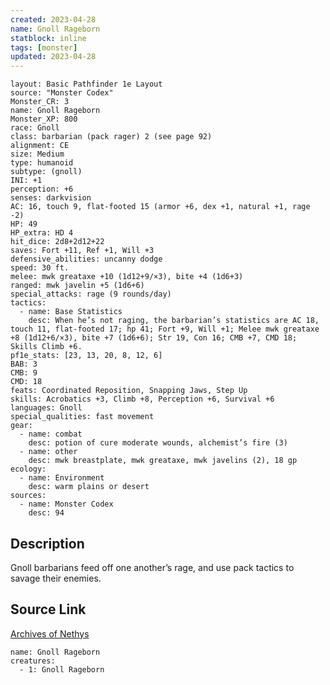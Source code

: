 ```yaml
---
created: 2023-04-28
name: Gnoll Rageborn
statblock: inline
tags: [monster]
updated: 2023-04-28
---
```

```statblock
layout: Basic Pathfinder 1e Layout
source: "Monster Codex"
Monster_CR: 3
name: Gnoll Rageborn
Monster_XP: 800
race: Gnoll
class: barbarian (pack rager) 2 (see page 92)
alignment: CE
size: Medium
type: humanoid
subtype: (gnoll)
INI: +1
perception: +6
senses: darkvision
AC: 16, touch 9, flat-footed 15 (armor +6, dex +1, natural +1, rage -2)
HP: 49
HP_extra: HD 4
hit_dice: 2d8+2d12+22
saves: Fort +11, Ref +1, Will +3
defensive_abilities: uncanny dodge
speed: 30 ft.
melee: mwk greataxe +10 (1d12+9/×3), bite +4 (1d6+3)
ranged: mwk javelin +5 (1d6+6)
special_attacks: rage (9 rounds/day)
tactics:
  - name: Base Statistics
    desc: When he’s not raging, the barbarian’s statistics are AC 18, touch 11, flat-footed 17; hp 41; Fort +9, Will +1; Melee mwk greataxe +8 (1d12+6/×3), bite +7 (1d6+6); Str 19, Con 16; CMB +7, CMD 18; Skills Climb +6.
pf1e_stats: [23, 13, 20, 8, 12, 6]
BAB: 3
CMB: 9
CMD: 18
feats: Coordinated Reposition, Snapping Jaws, Step Up
skills: Acrobatics +3, Climb +8, Perception +6, Survival +6
languages: Gnoll
special_qualities: fast movement
gear:
  - name: combat
    desc: potion of cure moderate wounds, alchemist’s fire (3)
  - name: other
    desc: mwk breastplate, mwk greataxe, mwk javelins (2), 18 gp
ecology:
  - name: Environment
    desc: warm plains or desert
sources:
  - name: Monster Codex
    desc: 94
```
## Description
Gnoll barbarians feed off one another’s rage, and use pack tactics to savage their enemies.
## Source Link
[Archives of Nethys](https://aonprd.com/MonsterDisplay.aspx?ItemName=Gnoll%20Rageborn)
```encounter-table
name: Gnoll Rageborn
creatures:
  - 1: Gnoll Rageborn
```
